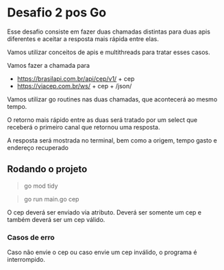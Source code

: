# Desafio 2 pos Go
Esse desafio consiste em fazer duas chamadas distintas para duas apis diferentes e aceitar a resposta mais rápida entre elas.

Vamos utilizar conceitos de apis e multithreads para tratar esses casos.

Vamos fazer a chamada para
- https://brasilapi.com.br/api/cep/v1/ + cep
- https://viacep.com.br/ws/ + cep + /json/

Vamos utilizar go routines nas duas chamadas, que acontecerá ao mesmo tempo.

O retorno mais rápido entre as duas será tratado por um select que receberá o primeiro canal que retornou uma resposta.

A resposta será mostrada no terminal, bem como a origem, tempo gasto e endereço recuperado

## Rodando o projeto

  > go mod tidy 
  
  > go run main.go cep

O cep deverá ser enviado via atributo. Deverá ser somente um cep e também deverá ser um cep válido.

### Casos de erro
Caso não envie o cep ou caso envie um cep inválido, o programa é interrompido.
